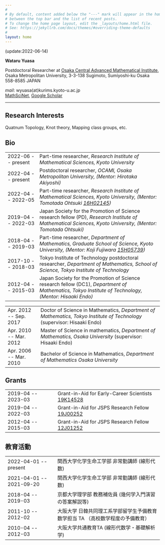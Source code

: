 ```yaml
---
#
# By default, content added below the "---" mark will appear in the home page
# between the top bar and the list of recent posts.
# To change the home page layout, edit the _layouts/home.html file.
# See: https://jekyllrb.com/docs/themes/#overriding-theme-defaults
#
layout: home
---
```

(update:2022-06-14)

**Wataru Yuasa**

Postdoctoral Researcher at
[Osaka Central Advanced Mathematical Institute](http://www.sci.osaka-cu.ac.jp/OCAMI/index_e.html), Osaka Metropolitan University, 3-3-138 Sugimoto, Sumiyoshi-ku Osaka 558-8585 JAPAN

*mail*: wyuasa(at)kurims.kyoto-u.ac.jp  
[MathSciNet](https://mathscinet.ams.org/mathscinet/search/author.html?mrauthid=1215568),
[Google Scholar](https://scholar.google.co.jp/citations?hl=ja&user=WXyFD1wAAAAJ)

---

## Research Interests
Quatnum Topology, Knot theory, Mapping class groups, etc.

## Bio

|||
|:--|:--|
|2022-06 -- present| Part-time researcher, *Research Institute of  Mathematical Sciences, Kyoto University*|
|2022-04 -- present| Postdoctoral researcher, *OCAMI, Osaka Metropolitan University, (Mentor: Hirotaka Akiyoshi)*|
|2022-04 -- 2022-05| Part-time researcher, *Research Institute of  Mathematical Sciences, Kyoto University, (Mentor: Tomotada Ohtsuki [16H02145](https://kaken.nii.ac.jp/en/grant/KAKENHI-PROJECT-16H02145/))*|
|2019-04 -- 2022-03|Japan Society for the Promotion of Science research fellow (PD), *Research Institute of  Mathematical Sciences, Kyoto University, (Mentor: Tomotada Ohtsuki)*|
|2018-04 -- 2019-03|Part-time researcher, *Department of Mathematics, Graduate School of Science, Kyoto University, (Mentor: Koji Fujiwara [15H05739](https://kaken.nii.ac.jp/en/grant/KAKENHI-PROJECT-15H05739/))*|
|2017-10 -- 2018-03|Tokyo Institute of Technology postdoctoral researcher, *Department of Mathematics, School of Science, Tokyo Institute of Technology*|
|2012-04 -- 2015-03|Japan Society for the Promotion of Science research fellow (DC1), *Department of Mathematics, Tokyo Institute of Technology, (Mentor: Hisaaki Endo)*|  


|||
|:--|:--|
|Apr. 2012 -- Sep. 2017|Doctor of Science in Mathematics, *Department of Mathematics, Tokyo Institute of Technology* (supervisor: Hisaaki Endo)|
|Apr. 2010 -- Mar. 2012|Master of Science in mathematics, *Department of Mathematics, Osaka University* (supervisor: Hisaaki Endo)|
|Apr. 2006 -- Mar. 2010|Bachelor of Science in Mathematics, *Department of Mathematics Osaka University*|

## Grants

|||
|:--|:--|
|2019-04 -- 2023-03|Grant-in-Aid for Early-Career Scientists [19K14528](https://kaken.nii.ac.jp/en/grant/KAKENHI-PROJECT-19K14528/)|
|2019-04 -- 2022-03|Grant-in-Aid for JSPS Research Fellow [19J00252](https://kaken.nii.ac.jp/grant/KAKENHI-PROJECT-19J00252/)|
|2012-04 -- 2015-03|Grant-in-Aid for JSPS Research Fellow [12J01252](https://kaken.nii.ac.jp/en/grant/KAKENHI-PROJECT-12J01252/)|

## 教育活動

|||
|:--|:--|
|2022-04-01 -- present|関西大学化学生命工学部 非常勤講師 (線形代数)|
|2021-04-01 -- 2021-09-20|関西大学化学生命工学部 非常勤講師 (線形代数)|
|2018-04 -- 2019-03|京都大学理学部 教務補佐員 (幾何学入門演習の答案解説等)|
|2011-10 -- 2012-02|大阪大学 日韓共同理工系学部留学生予備教育数学担当 TA （高校数学程度の予備教育）|
|2010-04 -- 2012-03|大阪大学共通教育TA (線形代数学・基礎解析学)|

